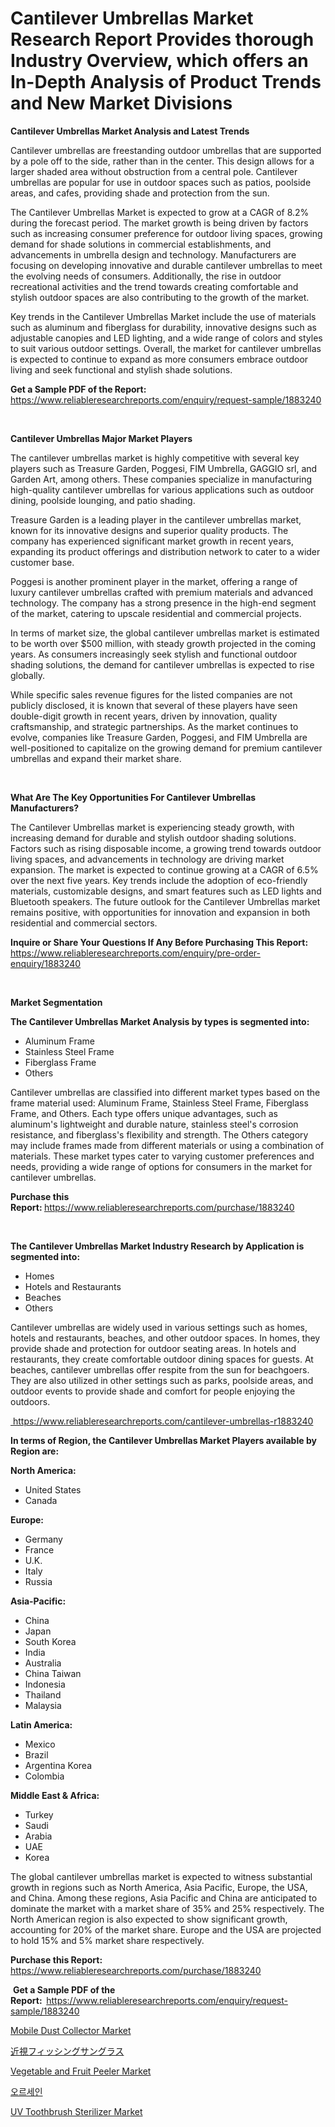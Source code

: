 <p><h1>Cantilever Umbrellas Market Research Report Provides thorough Industry Overview, which offers an In-Depth Analysis of Product Trends and New Market Divisions</h1></p><p><strong>Cantilever Umbrellas Market Analysis and Latest Trends</strong></p>
<p><p>Cantilever umbrellas are freestanding outdoor umbrellas that are supported by a pole off to the side, rather than in the center. This design allows for a larger shaded area without obstruction from a central pole. Cantilever umbrellas are popular for use in outdoor spaces such as patios, poolside areas, and cafes, providing shade and protection from the sun.</p><p>The Cantilever Umbrellas Market is expected to grow at a CAGR of 8.2% during the forecast period. The market growth is being driven by factors such as increasing consumer preference for outdoor living spaces, growing demand for shade solutions in commercial establishments, and advancements in umbrella design and technology. Manufacturers are focusing on developing innovative and durable cantilever umbrellas to meet the evolving needs of consumers. Additionally, the rise in outdoor recreational activities and the trend towards creating comfortable and stylish outdoor spaces are also contributing to the growth of the market.</p><p>Key trends in the Cantilever Umbrellas Market include the use of materials such as aluminum and fiberglass for durability, innovative designs such as adjustable canopies and LED lighting, and a wide range of colors and styles to suit various outdoor settings. Overall, the market for cantilever umbrellas is expected to continue to expand as more consumers embrace outdoor living and seek functional and stylish shade solutions.</p></p>
<p><strong>Get a Sample PDF of the Report:&nbsp;</strong> <a href="https://www.reliableresearchreports.com/enquiry/request-sample/1883240">https://www.reliableresearchreports.com/enquiry/request-sample/1883240</a></p>
<p>&nbsp;</p>
<p><strong>Cantilever Umbrellas Major Market Players</strong></p>
<p><p>The cantilever umbrellas market is highly competitive with several key players such as Treasure Garden, Poggesi, FIM Umbrella, GAGGIO srl, and Garden Art, among others. These companies specialize in manufacturing high-quality cantilever umbrellas for various applications such as outdoor dining, poolside lounging, and patio shading.</p><p>Treasure Garden is a leading player in the cantilever umbrellas market, known for its innovative designs and superior quality products. The company has experienced significant market growth in recent years, expanding its product offerings and distribution network to cater to a wider customer base.</p><p>Poggesi is another prominent player in the market, offering a range of luxury cantilever umbrellas crafted with premium materials and advanced technology. The company has a strong presence in the high-end segment of the market, catering to upscale residential and commercial projects.</p><p>In terms of market size, the global cantilever umbrellas market is estimated to be worth over $500 million, with steady growth projected in the coming years. As consumers increasingly seek stylish and functional outdoor shading solutions, the demand for cantilever umbrellas is expected to rise globally.</p><p>While specific sales revenue figures for the listed companies are not publicly disclosed, it is known that several of these players have seen double-digit growth in recent years, driven by innovation, quality craftsmanship, and strategic partnerships. As the market continues to evolve, companies like Treasure Garden, Poggesi, and FIM Umbrella are well-positioned to capitalize on the growing demand for premium cantilever umbrellas and expand their market share.</p></p>
<p>&nbsp;</p>
<p><strong>What Are The Key Opportunities For Cantilever Umbrellas Manufacturers?</strong></p>
<p><p>The Cantilever Umbrellas market is experiencing steady growth, with increasing demand for durable and stylish outdoor shading solutions. Factors such as rising disposable income, a growing trend towards outdoor living spaces, and advancements in technology are driving market expansion. The market is expected to continue growing at a CAGR of 6.5% over the next five years. Key trends include the adoption of eco-friendly materials, customizable designs, and smart features such as LED lights and Bluetooth speakers. The future outlook for the Cantilever Umbrellas market remains positive, with opportunities for innovation and expansion in both residential and commercial sectors.</p></p>
<p><strong>Inquire or Share Your Questions If Any Before Purchasing This Report:</strong> <a href="https://www.reliableresearchreports.com/enquiry/pre-order-enquiry/1883240">https://www.reliableresearchreports.com/enquiry/pre-order-enquiry/1883240</a></p>
<p>&nbsp;</p>
<p><strong>Market Segmentation</strong></p>
<p><strong>The Cantilever Umbrellas Market Analysis by types is segmented into:</strong></p>
<p><ul><li>Aluminum Frame</li><li>Stainless Steel Frame</li><li>Fiberglass Frame</li><li>Others</li></ul></p>
<p><p>Cantilever umbrellas are classified into different market types based on the frame material used: Aluminum Frame, Stainless Steel Frame, Fiberglass Frame, and Others. Each type offers unique advantages, such as aluminum's lightweight and durable nature, stainless steel's corrosion resistance, and fiberglass's flexibility and strength. The Others category may include frames made from different materials or using a combination of materials. These market types cater to varying customer preferences and needs, providing a wide range of options for consumers in the market for cantilever umbrellas.</p></p>
<p><strong>Purchase this Report:&nbsp;</strong><a href="https://www.reliableresearchreports.com/purchase/1883240">https://www.reliableresearchreports.com/purchase/1883240</a></p>
<p>&nbsp;</p>
<p><strong>The Cantilever Umbrellas Market Industry Research by Application is segmented into:</strong></p>
<p><ul><li>Homes</li><li>Hotels and Restaurants</li><li>Beaches</li><li>Others</li></ul></p>
<p><p>Cantilever umbrellas are widely used in various settings such as homes, hotels and restaurants, beaches, and other outdoor spaces. In homes, they provide shade and protection for outdoor seating areas. In hotels and restaurants, they create comfortable outdoor dining spaces for guests. At beaches, cantilever umbrellas offer respite from the sun for beachgoers. They are also utilized in other settings such as parks, poolside areas, and outdoor events to provide shade and comfort for people enjoying the outdoors.</p></p>
<p><a href="https://www.reliableresearchreports.com/cantilever-umbrellas-r1883240">&nbsp;https://www.reliableresearchreports.com/cantilever-umbrellas-r1883240</a></p>
<p><strong>In terms of Region, the Cantilever Umbrellas Market Players available by Region are:</strong></p>
<p>
    <p> <strong> North America: </strong>
        <ul>
            <li>United States</li>
            <li>Canada</li>
        </ul>
        </p> 
    <p> <strong> Europe: </strong>
        <ul>
            <li>Germany</li>
            <li>France</li>
            <li>U.K.</li>
            <li>Italy</li>
            <li>Russia</li>
        </ul>
        </p> 
    <p> <strong> Asia-Pacific: </strong>
        <ul>
            <li>China</li>
            <li>Japan</li>
            <li>South Korea</li>
            <li>India</li>
            <li>Australia</li>
            <li>China Taiwan</li>
            <li>Indonesia</li>
            <li>Thailand</li>
            <li>Malaysia</li>
        </ul>
        </p> 
    <p> <strong> Latin America: </strong>
        <ul>
            <li>Mexico</li>
            <li>Brazil</li>
            <li>Argentina Korea</li>
            <li>Colombia</li>
        </ul>
        </p> 
    <p> <strong> Middle East & Africa: </strong>
        <ul>
            <li>Turkey</li>
            <li>Saudi</li>
            <li>Arabia</li>
            <li>UAE</li>
            <li>Korea</li>
        </ul>
    </p>
    </p>
<p><p>The global cantilever umbrellas market is expected to witness substantial growth in regions such as North America, Asia Pacific, Europe, the USA, and China. Among these regions, Asia Pacific and China are anticipated to dominate the market with a market share of 35% and 25% respectively. The North American region is also expected to show significant growth, accounting for 20% of the market share. Europe and the USA are projected to hold 15% and 5% market share respectively.</p></p>
<p><strong>Purchase this Report: </strong><a href="https://www.reliableresearchreports.com/purchase/1883240">https://www.reliableresearchreports.com/purchase/1883240</a></p>
<p>&nbsp;<strong>Get a Sample PDF of the Report:&nbsp;&nbsp;</strong><a href="https://www.reliableresearchreports.com/enquiry/request-sample/1883240">https://www.reliableresearchreports.com/enquiry/request-sample/1883240</a></p>
<p><strong></strong></p>
<p><p><a href="https://issuu.com/reportprime-2/docs/mobile-dust-collector-market-size-2030.pptx">Mobile Dust Collector Market</a></p><p><a href="https://github.com/JanickJohns/Market-Research-Report-List-1/blob/main/2736606144201.md">近視フィッシングサングラス</a></p><p><a href="https://issuu.com/reportprime-2/docs/vegetable-and-fruit-peeler-market-size-2030.pptx">Vegetable and Fruit Peeler Market</a></p><p><a href="https://github.com/LoganRew1964/Market-Research-Report-List-1/blob/main/6632967151940.md">오르세인</a></p><p><a href="https://github.com/sardarp081/Market-Research-Report-List-1/blob/main/uv-toothbrush-sterilizer-market.md">UV Toothbrush Sterilizer Market</a></p></p>